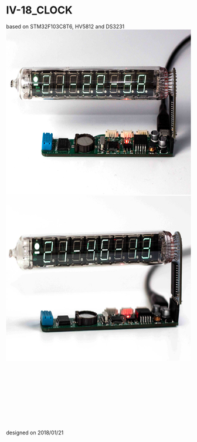 # IV-18_CLOCK
based on STM32F103C8T6, HV5812 and DS3231
<br>
<img width="600" height="450" src="https://github.com/do335/IV-18_CLOCK/blob/master/images/IMG_1937_small.jpg?raw=true"/>
<img width="600" height="450" src="https://github.com/do335/IV-18_CLOCK/blob/master/images/IMG_1975_small.jpg?raw=true"/>

<br>
<br>
<br>
<br>
<br>
<br>
<br>
<br>
<br>
<br>designed on 2018/01/21
